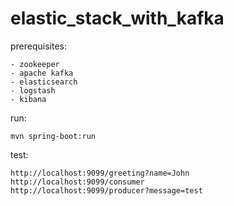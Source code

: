 # elastic_stack_with_kafka

prerequisites:

	- zookeeper
	- apache kafka
	- elasticsearch
	- logstash
	- kibana

run: 

	mvn spring-boot:run
	
test:

	http://localhost:9099/greeting?name=John
	http://localhost:9099/consumer
	http://localhost:9099/producer?message=test

